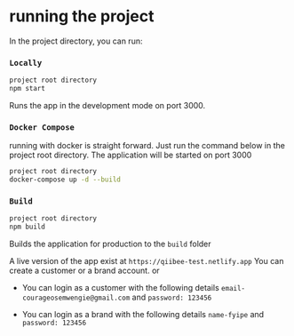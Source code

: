 # running the project

In the project directory, you can run:

### `Locally`

```sh
project root directory
npm start
```

Runs the app in the development mode on port 3000.

### `Docker Compose`

running with docker is straight forward. Just run the command below in the project root directory. The application will be started on port 3000

```sh
project root directory
docker-compose up -d --build
```

### `Build`

```sh
project root directory
npm build
```

Builds the application for production to the `build` folder

A live version of the app exist at `https://qiibee-test.netlify.app`
You can create a customer or a brand account. or

-   You can login as a customer with the following details `email-courageosemwengie@gmail.com` and `password: 123456`

-   You can login as a brand with the following details `name-fyipe` and `password: 123456`
